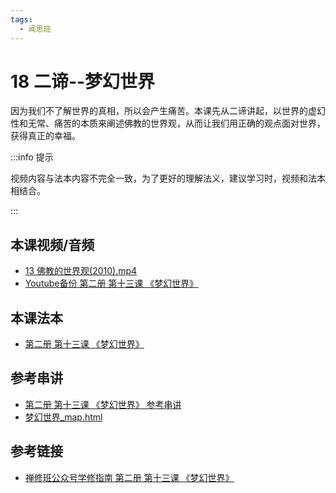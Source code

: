 ```yaml
---
tags:
  - 闻思班
---
```


# 18 二谛--梦幻世界

因为我们不了解世界的真相，所以会产生痛苦。本课先从二谛讲起，以世界的虚幻性和无常、痛苦的本质来阐述佛教的世界观，从而让我们用正确的观点面对世界，获得真正的幸福。

:::info 提示

视频内容与法本内容不完全一致，为了更好的理解法义，建议学习时，视频和法本相结合。

:::

## 本课视频/音频

* [13 佛教的世界观(2010).mp4](http://huidengchanxiu.net/jmy/%e6%85%a7%e7%81%af%e7%a6%85%e4%bf%ae%e8%af%be/%e6%85%a7%e7%81%af%e7%a6%85%e4%bf%ae%e8%af%be%e7%ac%ac%e4%ba%8c%e5%86%8c/13%20%e4%bd%9b%e6%95%99%e7%9a%84%e4%b8%96%e7%95%8c%e8%a7%82(2010).mp4)
* [Youtube备份 第二册 第十三课 《梦幻世界》](https://www.youtube.com/watch?v=ISxkZMz_b3g&list=PL7aUyQTIJqAjD33MPzguoKwShqtttVmg9&index=20)

## 本课法本

* [第二册 第十三课 《梦幻世界》](/books/b2/2-12)

## 参考串讲

* [第二册 第十三课 《梦幻世界》 参考串讲](https://huidengchanxiu.net/hdv/f/up/%E6%A2%A6%E5%B9%BB%E4%B8%96%E7%95%8C.md.pdf)
* [梦幻世界_map.html](http://huidengchanxiu.net/hdv/f/up/%E6%A2%A6%E5%B9%BB%E4%B8%96%E7%95%8C_map.html)

## 参考链接

* [禅修班公众号学修指南 第二册 第十三课 《梦幻世界》](https://mp.weixin.qq.com/s?__biz=MzI2NTQ1NDcxNg==&mid=100001953&idx=1&sn=1c9528ec3852850bd367f82d41f441a7&scene=19#wechat_redirect)
